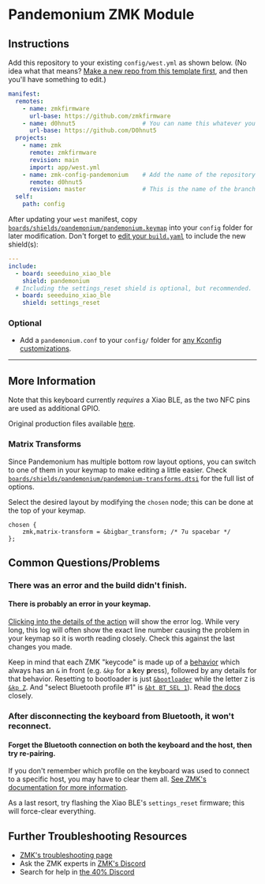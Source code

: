 # Pandemonium ZMK Module

## Instructions

Add this repository to your existing `config/west.yml` as shown below. (No idea what that means? [Make a new repo from this template first](https://github.com/zmkfirmware/unified-zmk-config-template), and then you'll have something to edit.)

```yaml
manifest:
  remotes:
    - name: zmkfirmware
      url-base: https://github.com/zmkfirmware
    - name: d0hnut5                   # You can name this whatever you like; just make sure the "remote" below matches.
      url-base: https://github.com/D0hnut5
  projects:
    - name: zmk
      remote: zmkfirmware
      revision: main
      import: app/west.yml
    - name: zmk-config-pandemonium    # Add the name of the repository as a project.
      remote: d0hnut5
      revision: master                # This is the name of the branch you want to use.
  self:
    path: config
```

After updating your `west` manifest, copy [`boards/shields/pandemonium/pandemonium.keymap`](boards/shields/pandemonium/pandemonium.keymap) into your `config` folder for later modification. Don't forget to [edit your `build.yaml`](https://zmk.dev/docs/customization#building-additional-keyboards) to include the new shield(s):

```yaml
---
include:
  - board: seeeduino_xiao_ble
    shield: pandemonium
  # Including the settings_reset shield is optional, but recommended.
  - board: seeeduino_xiao_ble
    shield: settings_reset
```

### Optional

- Add a `pandemonium.conf` to your `config/` folder for [any Kconfig customizations](https://zmk.dev/docs/config#kconfig-files).

---

## More Information

Note that this keyboard currently *requires* a Xiao BLE, as the two NFC pins are used as additional GPIO.

Original production files available [here](https://github.com/calvin-mcd/pandemonium/tree/0ebd15b3f84ab01ea783c1a32927fb8e13194ffd).

### Matrix Transforms

Since Pandemonium has multiple bottom row layout options, you can switch to one of them in your keymap to make editing a little easier. Check [`boards/shields/pandemonium/pandemonium-transforms.dtsi`](boards/shields/pandemonium/pandemonium-transforms.dtsi) for the full list of options.

Select the desired layout by modifying the `chosen` node; this can be done at the top of your keymap.

```dts
chosen {
    zmk,matrix-transform = &bigbar_transform; /* 7u spacebar */
};
```

## Common Questions/Problems

### There was an error and the build didn't finish.

#### There is probably an error in your keymap.

[Clicking into the details of the action](https://docs.github.com/en/actions/quickstart#viewing-your-workflow-results) will show the error log. While very long, this log will often show the exact line number causing the problem in your keymap so it is worth reading closely. Check this against the last changes you made.

Keep in mind that each ZMK "keycode" is made up of a [behavior](https://zmk.dev/docs/features/keymaps#behaviors) which always has an `&` in front (e.g. `&kp` for a **k**ey **p**ress), followed by any details for that behavior.
Resetting to bootloader is just [`&bootloader`](https://zmk.dev/docs/behaviors/reset) while the letter `Z` is [`&kp Z`](https://zmk.dev/docs/behaviors/key-press). And "select Bluetooth profile #1" is [`&bt BT_SEL 1`](https://zmk.dev/docs/behaviors/bluetooth)). Read [the docs](https://zmk.dev/docs/) closely.

### After disconnecting the keyboard from Bluetooth, it won't reconnect.

#### Forget the Bluetooth connection on both the keyboard and the host, then try re-pairing.

If you don't remember which profile on the keyboard was used to connect to a specific host, you may have to clear them all. [See ZMK's documentation for more information](https://zmk.dev/docs/behaviors/bluetooth#bluetooth-pairing-and-profiles).

As a last resort, try flashing the Xiao BLE's `settings_reset` firmware; this will force-clear everything.

## Further Troubleshooting Resources

- [ZMK's troubleshooting page](https://zmk.dev/docs/troubleshooting)
- Ask the ZMK experts in [ZMK's Discord](https://zmk.dev/community/discord/invite)
- Search for help in [the 40% Discord](https://discord.gg/40percent)
